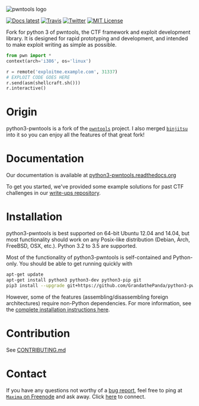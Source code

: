 ![pwntools logo](docs/source/logo.png?raw=true)

[![Docs latest](https://readthedocs.org/projects/python3-pwntools/badge/?version=latest)](https://python3-pwntools.readthedocs.org/en/latest/)
[![Travis](https://travis-ci.org/arthaud/python3-pwntools.svg?branch=master)](https://travis-ci.org/arthaud/python3-pwntools)
[![Twitter](https://img.shields.io/badge/twitter-Gallopsled-4099FF.svg?style=flat)](https://twitter.com/Gallopsled)
[![MIT License](https://img.shields.io/badge/license-MIT-blue.svg?style=flat)](http://choosealicense.com/licenses/mit/)

Fork for python 3 of pwntools, the CTF framework and exploit development library. It is designed for rapid prototyping and development, and intended to make exploit writing as simple as possible.

```python
from pwn import *
context(arch='i386', os='linux')

r = remote('exploitme.example.com', 31337)
# EXPLOIT CODE GOES HERE
r.send(asm(shellcraft.sh()))
r.interactive()
```

# Origin

python3-pwntools is a fork of the [`pwntools`](https://github.com/Gallopsled/pwntools) project.  I also merged [`binjitsu`](https://github.com/binjitsu/binjitsu) into it so you can enjoy all the features of that great fork!

# Documentation

Our documentation is available at [python3-pwntools.readthedocs.org](https://python3-pwntools.readthedocs.org/en/latest/)

To get you started, we've provided some example solutions for past CTF challenges in our [write-ups repository](https://github.com/binjitsu/examples).

# Installation

python3-pwntools is best supported on 64-bit Ubuntu 12.04 and 14.04, but most functionality should work on any Posix-like distribution (Debian, Arch, FreeBSD, OSX, etc.). Python 3.2 to 3.5 are supported.

Most of the functionality of python3-pwntools is self-contained and Python-only.  You should be able to get running quickly with

```sh
apt-get update
apt-get install python3 python3-dev python3-pip git
pip3 install --upgrade git+https://github.com/GrandathePanda/python3-pwntools.git
```

However, some of the features (assembling/disassembling foreign architectures) require non-Python dependencies.  For more information, see the [complete installation instructions here](https://python3-pwntools.readthedocs.org/en/latest/install.html).

# Contribution

See [CONTRIBUTING.md](CONTRIBUTING.md)

# Contact

If you have any questions not worthy of a [bug report](https://github.com/arthaud/python3-pwntools/issues), feel free to ping
at [`Maxima` on Freenode](irc://irc.freenode.net/pwntools) and ask away.
Click [here](https://kiwiirc.com/client/irc.freenode.net/pwntools) to connect.

